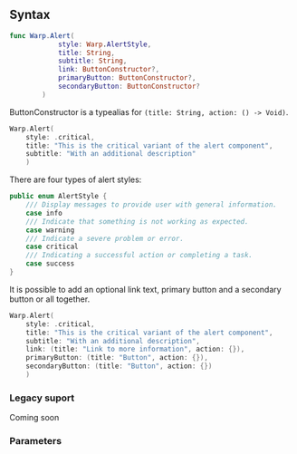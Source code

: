 
## Syntax

```swift example
func Warp.Alert(
            style: Warp.AlertStyle,
            title: String,
            subtitle: String,
            link: ButtonConstructor?,
            primaryButton: ButtonConstructor?,
            secondaryButton: ButtonConstructor?
        )
```

ButtonConstructor is a typealias for `(title: String, action: () -> Void)`.

```swift example
Warp.Alert(
    style: .critical,
    title: "This is the critical variant of the alert component",
    subtitle: "With an additional description"
    )
```

There are four types of alert styles:

```swift example
public enum AlertStyle {
    /// Display messages to provide user with general information.
    case info
    /// Indicate that something is not working as expected.
    case warning
    /// Indicate a severe problem or error.
    case critical
    /// Indicating a successful action or completing a task.
    case success
}
```

It is possible to add an optional link text, primary button and a secondary button or all together.
```swift example
Warp.Alert(
    style: .critical,
    title: "This is the critical variant of the alert component",
    subtitle: "With an additional description",
    link: (title: "Link to more information", action: {}),
    primaryButton: (title: "Button", action: {}),
    secondaryButton: (title: "Button", action: {})
    )
```


### Legacy suport
Coming soon

### Parameters

<api-table type=iOS component="Alert" />

